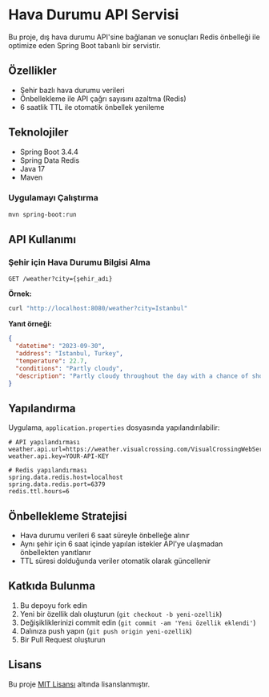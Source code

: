 # Hava Durumu API Servisi

Bu proje, dış hava durumu API'sine bağlanan ve sonuçları Redis önbelleği ile optimize eden Spring Boot tabanlı bir servistir.

## Özellikler

- Şehir bazlı hava durumu verileri
- Önbellekleme ile API çağrı sayısını azaltma (Redis)
- 6 saatlik TTL ile otomatik önbellek yenileme

## Teknolojiler

- Spring Boot 3.4.4
- Spring Data Redis
- Java 17
- Maven



### Uygulamayı Çalıştırma

```bash
mvn spring-boot:run
```

## API Kullanımı

### Şehir için Hava Durumu Bilgisi Alma

```
GET /weather?city={şehir_adı}
```

**Örnek:**
```bash
curl "http://localhost:8080/weather?city=Istanbul"
```

**Yanıt örneği:**
```json
{
  "datetime": "2023-09-30",
  "address": "Istanbul, Turkey",
  "temperature": 22.7,
  "conditions": "Partly cloudy",
  "description": "Partly cloudy throughout the day with a chance of showers."
}
```

## Yapılandırma

Uygulama, `application.properties` dosyasında yapılandırılabilir:

```properties
# API yapılandırması
weather.api.url=https://weather.visualcrossing.com/VisualCrossingWebServices/rest/services/timeline/{city}
weather.api.key=YOUR-API-KEY

# Redis yapılandırması
spring.data.redis.host=localhost
spring.data.redis.port=6379
redis.ttl.hours=6
```

## Önbellekleme Stratejisi

- Hava durumu verileri 6 saat süreyle önbelleğe alınır
- Aynı şehir için 6 saat içinde yapılan istekler API'ye ulaşmadan önbellekten yanıtlanır
- TTL süresi dolduğunda veriler otomatik olarak güncellenir

## Katkıda Bulunma

1. Bu depoyu fork edin
2. Yeni bir özellik dalı oluşturun (`git checkout -b yeni-ozellik`)
3. Değişikliklerinizi commit edin (`git commit -am 'Yeni özellik eklendi'`)
4. Dalınıza push yapın (`git push origin yeni-ozellik`)
5. Bir Pull Request oluşturun

## Lisans

Bu proje [MIT Lisansı](LICENSE) altında lisanslanmıştır. 